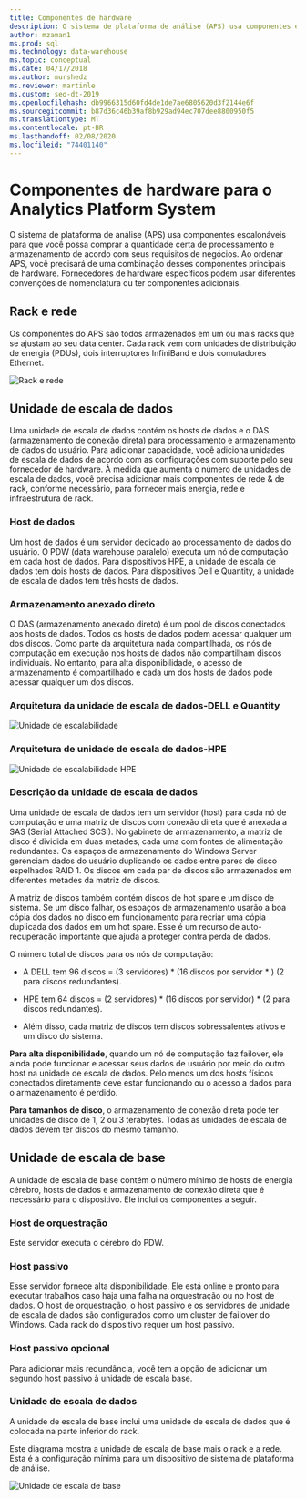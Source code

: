 ```yaml
---
title: Componentes de hardware
description: O sistema de plataforma de análise (APS) usa componentes escalonáveis para que você possa comprar a quantidade certa de processamento e armazenamento de acordo com seus requisitos de negócios. Ao ordenar APS, você precisará de uma combinação desses componentes principais de hardware.
author: mzaman1
ms.prod: sql
ms.technology: data-warehouse
ms.topic: conceptual
ms.date: 04/17/2018
ms.author: murshedz
ms.reviewer: martinle
ms.custom: seo-dt-2019
ms.openlocfilehash: db9966315d60fd4de1de7ae6805620d3f2144e6f
ms.sourcegitcommit: b87d36c46b39af8b929ad94ec707dee8800950f5
ms.translationtype: MT
ms.contentlocale: pt-BR
ms.lasthandoff: 02/08/2020
ms.locfileid: "74401140"
---
```

# <a name="hardware-components-for-analytics-platform-system"></a>Componentes de hardware para o Analytics Platform System

O sistema de plataforma de análise (APS) usa componentes escalonáveis para que você possa comprar a quantidade certa de processamento e armazenamento de acordo com seus requisitos de negócios. Ao ordenar APS, você precisará de uma combinação desses componentes principais de hardware. Fornecedores de hardware específicos podem usar diferentes convenções de nomenclatura ou ter componentes adicionais.  
 
  
## <a name="rackandnetwork"></a>Rack e rede 
 
Os componentes do APS são todos armazenados em um ou mais racks que se ajustam ao seu data center. Cada rack vem com unidades de distribuição de energia (PDUs), dois interruptores InfiniBand e dois comutadores Ethernet.  
  
![Rack e rede](media/rack-and-network.png "Rack e rede do APS")  
  
## <a name="datascaleunit"></a>Unidade de escala de dados
 
Uma unidade de escala de dados contém os hosts de dados e o DAS (armazenamento de conexão direta) para processamento e armazenamento de dados do usuário. Para adicionar capacidade, você adiciona unidades de escala de dados de acordo com as configurações com suporte pelo seu fornecedor de hardware. À medida que aumenta o número de unidades de escala de dados, você precisa adicionar mais componentes de rede & de rack, conforme necessário, para fornecer mais energia, rede e infraestrutura de rack.  
  
### <a name="data-host"></a>Host de dados  

Um host de dados é um servidor dedicado ao processamento de dados do usuário. O PDW (data warehouse paralelo) executa um nó de computação em cada host de dados. Para dispositivos HPE, a unidade de escala de dados tem dois hosts de dados. Para dispositivos Dell e Quantity, a unidade de escala de dados tem três hosts de dados.  
  
### <a name="direct-attached-storage"></a>Armazenamento anexado direto
 
O DAS (armazenamento anexado direto) é um pool de discos conectados aos hosts de dados. Todos os hosts de dados podem acessar qualquer um dos discos. Como parte da arquitetura nada compartilhada, os nós de computação em execução nos hosts de dados não compartilham discos individuais. No entanto, para alta disponibilidade, o acesso de armazenamento é compartilhado e cada um dos hosts de dados pode acessar qualquer um dos discos.  
  
### <a name="data-scale-unit-architecture---dell-and-quanta"></a>Arquitetura da unidade de escala de dados-DELL e Quantity
  
![Unidade de escalabilidade](media/scalability-unit-dell.png "Unidade de escalabilidade da Dell")  
  
### <a name="data-scale-unit-architecture---hpe"></a>Arquitetura de unidade de escala de dados-HPE 
 
![Unidade de escalabilidade HPE](media/scalability-unit-hpe.png "Unidade de escalabilidade HPE")  
  
### <a name="data-scale-unit-description"></a>Descrição da unidade de escala de dados

Uma unidade de escala de dados tem um servidor (host) para cada nó de computação e uma matriz de discos com conexão direta que é anexada a SAS (Serial Attached SCSI). No gabinete de armazenamento, a matriz de disco é dividida em duas metades, cada uma com fontes de alimentação redundantes. Os espaços de armazenamento do Windows Server gerenciam dados do usuário duplicando os dados entre pares de disco espelhados RAID 1. Os discos em cada par de discos são armazenados em diferentes metades da matriz de discos.  
  
A matriz de discos também contém discos de hot spare e um disco de sistema. Se um disco falhar, os espaços de armazenamento usarão a boa cópia dos dados no disco em funcionamento para recriar uma cópia duplicada dos dados em um hot spare. Esse é um recurso de auto-recuperação importante que ajuda a proteger contra perda de dados.  
  
O número total de discos para os nós de computação:  
  
-   A DELL tem 96 discos = (3 servidores) * (16 discos por servidor \* ) (2 para discos redundantes).  
  
-   HPE tem 64 discos = (2 servidores) * (16 discos por servidor) \* (2 para discos redundantes).  
  
-   Além disso, cada matriz de discos tem discos sobressalentes ativos e um disco do sistema.  
  
**Para alta disponibilidade**, quando um nó de computação faz failover, ele ainda pode funcionar e acessar seus dados de usuário por meio do outro host na unidade de escala de dados. Pelo menos um dos hosts físicos conectados diretamente deve estar funcionando ou o acesso a dados para o armazenamento é perdido.  
  
**Para tamanhos de disco**, o armazenamento de conexão direta pode ter unidades de disco de 1, 2 ou 3 terabytes. Todas as unidades de escala de dados devem ter discos do mesmo tamanho.  
  
## <a name="basescaleunit"></a>Unidade de escala de base 
 
A unidade de escala de base contém o número mínimo de hosts de energia cérebro, hosts de dados e armazenamento de conexão direta que é necessário para o dispositivo. Ele inclui os componentes a seguir. 
  
### <a name="orchestration-host"></a>Host de orquestração  
Este servidor executa o cérebro do PDW.
  
### <a name="passive-host"></a>Host passivo  
Esse servidor fornece alta disponibilidade. Ele está online e pronto para executar trabalhos caso haja uma falha na orquestração ou no host de dados. O host de orquestração, o host passivo e os servidores de unidade de escala de dados são configurados como um cluster de failover do Windows. Cada rack do dispositivo requer um host passivo.  
  
### <a name="optional-passive-host"></a>Host passivo opcional  
Para adicionar mais redundância, você tem a opção de adicionar um segundo host passivo à unidade de escala base.  
  
### <a name="data-scale-unit"></a>Unidade de escala de dados  
A unidade de escala de base inclui uma unidade de escala de dados que é colocada na parte inferior do rack.  
  
Este diagrama mostra a unidade de escala de base mais o rack e a rede. Esta é a configuração mínima para um dispositivo de sistema de plataforma de análise.  
  
![Unidade de escala de base](media/base-scale-unit.png "Unidade de escala de base")  
 
